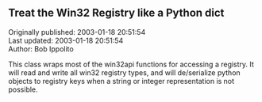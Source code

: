 ## Treat the Win32 Registry like a Python dict  
Originally published: 2003-01-18 20:51:54  
Last updated: 2003-01-18 20:51:54  
Author: Bob Ippolito  
  
This class wraps most of the win32api functions for accessing a registry.  It will read and write all win32 registry types, and will de/serialize python objects to registry keys when a string or integer representation is not possible.